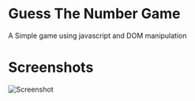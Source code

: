 # Guess The Number Game

A Simple game using javascript and DOM manipulation

# Screenshots

![Screenshot](screens/screen1.jpg)

